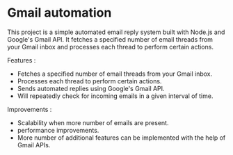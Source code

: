
# Gmail automation


This project is a simple automated email reply system built with Node.js and Google's Gmail API. It fetches a specified number of email threads from your Gmail inbox and processes each thread to perform certain actions.

Features :

* Fetches a specified number of email threads from your Gmail inbox.
* Processes each thread to perform certain actions.
* Sends automated replies using Google's Gmail API.
* Will repeatedly check for incoming emails in a given interval of time.

Improvements :

* Scalability when more number of emails are present.
* performance improvements.
* More number of additional features can be implemented with the help of Gmail APIs.
